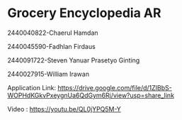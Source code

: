 # Grocery Encyclopedia AR
 2440040822-Chaerul Hamdan 
 
 2440045590-Fadhlan Firdaus 
 
 2440091722-Steven Yanuar Prasetyo Ginting 
 
 2440027915-William Irawan
 
 
 Application Link: https://drive.google.com/file/d/1ZIBbS-WOPHdKGkvPxeygnUa6QdGym6Rj/view?usp=share_link
 
 Video : https://youtu.be/QL0jYPQ5M-Y

